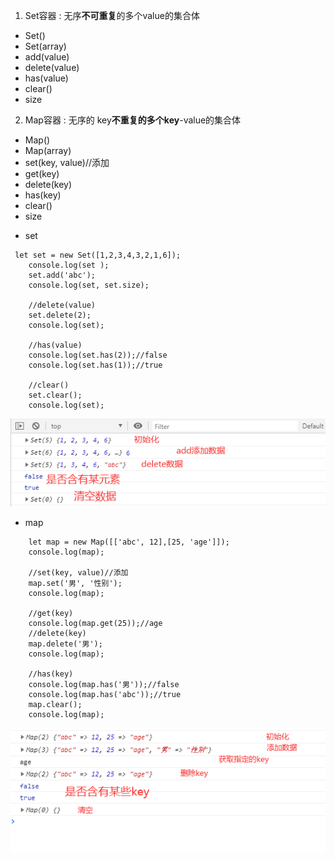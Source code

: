 1. Set容器 : 无序**不可重复**的多个value的集合体
  * Set()
  * Set(array)
  * add(value)
  * delete(value)
  * has(value)
  * clear()
  * size
2. Map容器 : 无序的 key**不重复的多个key**-value的集合体
  * Map()
  * Map(array)
  * set(key, value)//添加
  * get(key)
  * delete(key)
  * has(key)
  * clear()
  * size





- set

```
 let set = new Set([1,2,3,4,3,2,1,6]);
    console.log(set );
    set.add('abc');
    console.log(set, set.size);

    //delete(value)
    set.delete(2);
    console.log(set);

    //has(value)
    console.log(set.has(2));//false
    console.log(set.has(1));//true

    //clear()
    set.clear();
    console.log(set);
```

![](picc/set.png)



- map

```
    let map = new Map([['abc', 12],[25, 'age']]);
    console.log(map);

    //set(key, value)//添加
    map.set('男', '性别');
    console.log(map);

    //get(key)
    console.log(map.get(25));//age
    //delete(key)
    map.delete('男');
    console.log(map);

    //has(key)
    console.log(map.has('男'));//false
    console.log(map.has('abc'));//true
    map.clear();
    console.log(map);
```

![](picc/map.png)


